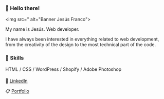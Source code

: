 ### 👋 Hello there! 

<img src=" alt="Banner Jesús Franco">

My name is Jesús.
Web developer.

I have always been interested in everything related to web development,
from the creativity of the design to the most technical part of the code.

### 🏅 Skills

HTML / CSS / WordPress / Shopify / Adobe Photoshop

####

👤 <a href="https://www.linkedin.com/in/jesusfrancohueso" target="_blank">LinkedIn</a>

📋 <a href="https://jesusfrancodesign.com" target="_blank">Portfolio</a>
